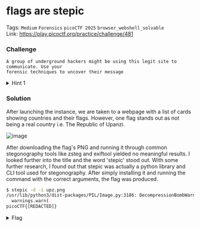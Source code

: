 # flags are stepic
Tags: `Medium` `Forensics` `picoCTF 2025` `browser_webshell_solvable`</br>
Link: https://play.picoctf.org/practice/challenge/481

### Challenge
```
A group of underground hackers might be using this legit site to communicate. Use your
forensic techniques to uncover their message
```

<details>
  <summary>Hint 1</summary> 
  
  ```In the country that doesn't exist, the flag persists``` 
</details>

### Solution
After launching the instance, we are taken to a webpage with a list of cards showing countries and their flags. However, one flag stands out 
as not being a real country i.e. The Republic of Upanzi. 

![image](https://github.com/user-attachments/assets/d87c7964-ee33-4c69-b4e6-61262f25b6ea)

After downloading the flag's PNG and running it through common stegonography tools like zsteg and exiftool yielded no meaningful results. I looked
further into the title and the word 'stepic' stood out. With some further research, I found out that stepic was actually a python library and CLI 
tool used for stegonography. After simply installing it and running the command with the correct arguments, the flag was produced.
```bash
$ stepic -d -i upz.png 
/usr/lib/python3/dist-packages/PIL/Image.py:3186: DecompressionBombWarning: Image size (150658990 pixels) exceeds limit of 89478485 pixels, could be decompression bomb DOS attack.
  warnings.warn(
picoCTF{[REDACTED]}
```
<details>
  <summary>Flag</summary>
  
  `picoCTF{fl4g_h45_fl4g9a81822b}`
</details>
